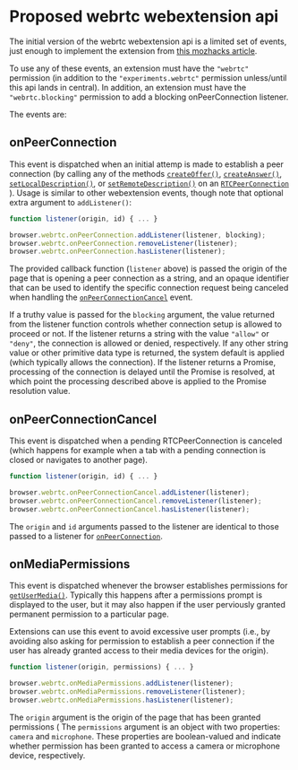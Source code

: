 # Proposed webrtc webextension api

The initial version of the webrtc webextension api is a limited
set of events, just enough to implement the extension from
[this mozhacks article](https://hacks.mozilla.org/2015/09/controlling-webrtc-peerconnections-with-an-extension/).

To use any of these events, an extension must have the `"webrtc"`
permission (in addition to the `"experiments.webrtc"` permission unless/until
this api lands in central).  In addition, an extension must have the
`"webrtc.blocking"` permission to add a blocking onPeerConnection listener.

The events are:

## onPeerConnection

This event is dispatched when an initial attemp is made to establish
a peer connection (by calling any of the methods
[`createOffer()`](https://developer.mozilla.org/en-US/docs/Web/API/RTCPeerConnection/createOffer),
[`createAnswer()`](https://developer.mozilla.org/en-US/docs/Web/API/RTCPeerConnection/createAnswer),
[`setLocalDescription()`](https://developer.mozilla.org/en-US/docs/Web/API/RTCPeerConnection/setLocalDescription),
or [`setRemoteDescription()`](https://developer.mozilla.org/en-US/docs/Web/API/RTCPeerConnection/setRemoteDescription)
on an [`RTCPeerConnection`](https://developer.mozilla.org/en-US/docs/Web/API/RTCPeerConnection/RTCPeerConnection)
).
Usage is similar to other webextension events, though note that optional
extra argument to `addListener()`:

```js
function listener(origin, id) { ... }

browser.webrtc.onPeerConnection.addListener(listener, blocking);
browser.webrtc.onPeerConnection.removeListener(listener);
browser.webrtc.onPeerConnection.hasListener(listener);
```

The provided callback function (`listener` above) is passed the origin
of the page that is opening a peer connection as a string, and an
opaque identifier that can be used to identify the specific connection
request being canceled when handling the 
[`onPeerConnectionCancel`](#onPeerConnectionCancel) event.

If a truthy value is passed for the `blocking` argument,
the value returned from the listener function controls whether
connection setup is allowed to proceed or not.  If the listener returns
a string with the value `"allow"` or `"deny"`, the connection is allowed
or denied, respectively.  If any other string value or other primitive
data type is returned, the system default is applied (which typically
allows the connection).  If the listener returns a Promise, processing
of the connection is delayed until the Promise is resolved, at which point
the processing described above is applied to the Promise resolution value.

## onPeerConnectionCancel

This event is dispatched when a pending RTCPeerConnection is canceled
(which happens for example when a tab with a pending connection is closed
or navigates to another page).

```js
function listener(origin, id) { ... }

browser.webrtc.onPeerConnectionCancel.addListener(listener);
browser.webrtc.onPeerConnectionCancel.removeListener(listener);
browser.webrtc.onPeerConnectionCancel.hasListener(listener);
```

The `origin` and `id` arguments passed to the listener are
identical to those passed to a listener for
[`onPeerConnection`](#onPeerConnection).

## onMediaPermissions

This event is dispatched whenever the browser establishes permissions for
[`getUserMedia()`](https://developer.mozilla.org/en-US/docs/Web/API/MediaDevices/getUserMedia).
Typically this happens after a permissions prompt is displayed to the
user, but it may also happen if the user perviously granted permanent
permission to a particular page.

Extensions can use this event to avoid excessive user prompts
(i.e., by avoiding also asking for permission to establish a peer
connection if the
user has already granted access to their media devices for the origin).

```js
function listener(origin, permissions) { ... }

browser.webrtc.onMediaPermissions.addListener(listener);
browser.webrtc.onMediaPermissions.removeListener(listener);
browser.webrtc.onMediaPermissions.hasListener(listener);
```

The `origin` argument is the origin of the page that has been granted
permissions (
The `permissions` argument is an object with two properties:
`camera` and `microphone`.  These properties are boolean-valued and
indicate whether permission has been granted to access a camera or
microphone device, respectively.
